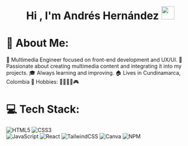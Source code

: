 <h1 align="center"><b>Hi , I'm Andrés Hernández </b><img src="https://media.giphy.com/media/hvRJCLFzcasrR4ia7z/giphy.gif" width="35"></h1>


# 💫 About Me:
👾 Multimedia Engineer focused on front-end development and UX/UI.
🧪 Passionate about creating multimedia content and integrating it into my projects.
🎓 Always learning and improving.
🏠 Lives in Cundinamarca, Colombia
🎉 Hobbies: 🍕💪🏃‍♂️🎮


# 💻 Tech Stack:
![HTML5](https://img.shields.io/badge/html5-%23E34F26.svg?style=for-the-badge&logo=html5&logoColor=white) 
![CSS3](https://img.shields.io/badge/css3-%231572B6.svg?style=for-the-badge&logo=css3&logoColor=white)  
![JavaScript](https://img.shields.io/badge/javascript-%23323330.svg?style=for-the-badge&logo=javascript&logoColor=%23F7DF1E)
![React](https://img.shields.io/badge/react-%2320232a.svg?style=for-the-badge&logo=react&logoColor=%2361DAFB) 
![TailwindCSS](https://img.shields.io/badge/tailwindcss-%2338B2AC.svg?style=for-the-badge&logo=tailwind-css&logoColor=white) 
![Canva](https://img.shields.io/badge/Canva-%2300C4CC.svg?style=for-the-badge&logo=Canva&logoColor=white) 
![NPM](https://img.shields.io/badge/NPM-%23CB3837.svg?style=for-the-badge&logo=npm&logoColor=white)

